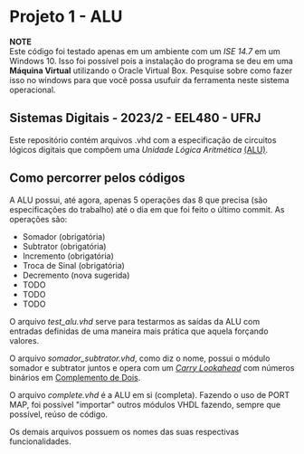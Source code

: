 # Projeto 1 - ALU

**NOTE**<br>
Este código foi testado apenas em um ambiente com um <em>ISE 14.7</em> em um Windows 10. Isso foi possível pois a instalação do programa se deu em uma **Máquina Virtual** utilizando o Oracle Virtual Box. Pesquise sobre como fazer isso no windows para que você possa usufuir da ferramenta neste sistema operacional.

## Sistemas Digitais - 2023/2 - EEL480 - UFRJ

Este repositório contém arquivos .vhd com a especificação de circuitos lógicos digitais que compõem uma <em>Unidade Lógica Aritmética</em> [(ALU)](https://pt.wikipedia.org/wiki/Unidade_l%C3%B3gica_e_aritm%C3%A9tica).

## Como percorrer pelos códigos

A ALU possui, até agora, apenas 5 operações das 8 que precisa (são especificações do trabalho) até o dia em que foi feito o último commit. As operações são:

- Somador (obrigatória)
- Subtrator (obrigatória)
- Incremento (obrigatória)
- Troca de Sinal (obrigatória)
- Decremento (nova sugerida)
- TODO
- TODO
- TODO

O arquivo <em>test_alu.vhd</em> serve para testarmos as saídas da ALU com entradas definidas de uma maneira mais prática que aquela forçando valores.

O arquivo <em>somador_subtrator.vhd</em>, como diz o nome, possui o módulo somador e subtrator juntos e opera com um <em>[Carry Lookahead](https://en.wikipedia.org/wiki/Carry-lookahead_adder)</em> com números binários em [Complemento de Dois](https://pt.wikipedia.org/wiki/Complemento_para_dois).

O arquivo <em>complete.vhd</em> é a ALU em si (completa). Fazendo o uso de PORT MAP, foi possível "importar" outros módulos VHDL fazendo, sempre que possível, reúso de código.

Os demais arquivos possuem os nomes das suas respectivas funcionalidades.